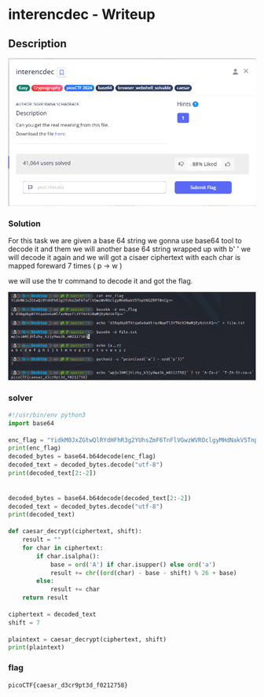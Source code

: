 # interencdec - Writeup

## Description

![Alt text](img/1.png)

### Solution

For this task we are given a base 64 string we gonna use base64 tool to decode it and them we will another base 64 string wrapped up with b' ' we will decode it again and we will got a cisaer ciphertext with each char is mapped foreward 7 times ( p -> w )

we will use the tr command to decode it and got the flag.

![Alt text](img/2.png)

### solver

```python
#!/usr/bin/env python3
import base64

enc_flag = "YidkM0JxZGtwQlRYdHFhR3g2YUhsZmF6TnFlVGwzWVROclgyMHdNakV5TnpVNGZRPT0nCg=="
print(enc_flag)
decoded_bytes = base64.b64decode(enc_flag)
decoded_text = decoded_bytes.decode("utf-8")
print(decoded_text[2:-2])


decoded_bytes = base64.b64decode(decoded_text[2:-2])
decoded_text = decoded_bytes.decode("utf-8")
print(decoded_text)

def caesar_decrypt(ciphertext, shift):
    result = ""
    for char in ciphertext:
        if char.isalpha():
            base = ord('A') if char.isupper() else ord('a')
            result += chr((ord(char) - base - shift) % 26 + base)
        else:
            result += char
    return result

ciphertext = decoded_text
shift = 7

plaintext = caesar_decrypt(ciphertext, shift)
print(plaintext)

```

### flag

```
picoCTF{caesar_d3cr9pt3d_f0212758}
```

